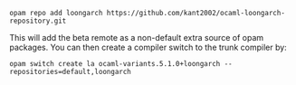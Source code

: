 ```
opam repo add loongarch https://github.com/kant2002/ocaml-loongarch-repository.git
```

This will add the beta remote as a non-default extra source of opam packages. You can then create a compiler switch to the trunk compiler by:

```
opam switch create la ocaml-variants.5.1.0+loongarch --repositories=default,loongarch
```
